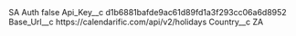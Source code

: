 <?xml version="1.0" encoding="UTF-8"?>
<CustomMetadata xmlns="http://soap.sforce.com/2006/04/metadata" xmlns:xsi="http://www.w3.org/2001/XMLSchema-instance" xmlns:xsd="http://www.w3.org/2001/XMLSchema">
    <label>SA Auth</label>
    <protected>false</protected>
    <values>
        <field>Api_Key__c</field>
        <value xsi:type="xsd:string">d1b6881bafde9ac61d89fd1a3f293cc06a6d8952</value>
    </values>
    <values>
        <field>Base_Url__c</field>
        <value xsi:type="xsd:string">https://calendarific.com/api/v2/holidays</value>
    </values>
    <values>
        <field>Country__c</field>
        <value xsi:type="xsd:string">ZA</value>
    </values>
</CustomMetadata>
